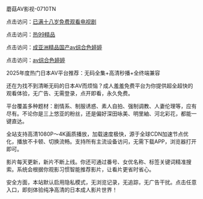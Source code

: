蘑菇AV影视-0710TN

点击访问：<a href="https://heiliaoll4qsx.pages.dev">已满十八岁免费观看电视剧</a>

点击访问：<a href="https://heiliaoow5kzm.pages.dev">热99精品</a>

点击访问：<a href="https://heiliaozj3tjd.pages.dev">成亚洲精品国产av综合色婷婷</a>

点击访问：<a href="https://heiliaowzu4ur.pages.dev">av综合色婷婷</a>

2025年度热门日本AV平台推荐：无码全集+高清秒播+全终端兼容

还在为找不到清晰无码的日本AV而烦恼？成人羞羞免费平台为你提供超全超快的观看体验，无广告、无需登录，点开即看，永久免费。

平台覆盖多种题材：剧情系、制服诱惑、素人自拍、强制调教、人妻伦理等，应有尽有。不论你是三上悠亚的粉丝，还是偏好深田咏美、明里紬、河北彩花，都能一键直达。

全站支持高清1080P～4K画质播放，加载速度极快，源于全球CDN加速节点优化，播放不卡顿、切换流畅。支持所有主流设备访问，无需下载APP，浏览器打开即可。

影片每天更新，新片不断上线。你还可通过番号、女优名称、标签关键词精准搜索。系统会根据你观影习惯智能推荐影片，让看片更省时省心。

安全方面，本站默认启用隐私模式，无浏览记录，无追踪，无广告干扰。点击任意入口，即刻体验纯净高清的日本成人影片世界！

<span style="display:none;">[Canonical link]  ( https://github.com/thhh2611/riben144444 ）</span> 
